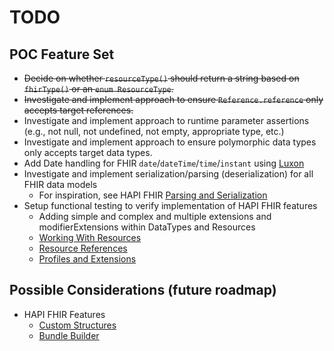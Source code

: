 # TODO

## POC Feature Set

- ~~Decide on whether `resourceType()` should return a string based on `fhirType()` or an `enum ResourceType`.~~
- ~~Investigate and implement approach to ensure `Reference.reference` only accepts target references.~~
- Investigate and implement approach to runtime parameter assertions (e.g., not null, not undefined, not empty,
  appropriate type, etc.)
- Investigate and implement approach to ensure polymorphic data types only accepts target data types.
- Add Date handling for FHIR `date`/`dateTime`/`time`/`instant` using [Luxon](https://moment.github.io/luxon/#/?id=luxon)
- Investigate and implement serialization/parsing (deserialization) for all FHIR data models
  - For inspiration, see HAPI FHIR [Parsing and Serialization](https://hapifhir.io/hapi-fhir/docs/model/parsers.html)
- Setup functional testing to verify implementation of HAPI FHIR features
  - Adding simple and complex and multiple extensions and modifierExtensions within DataTypes and Resources
  - [Working With Resources](https://hapifhir.io/hapi-fhir/docs/model/working_with_resources.html)
  - [Resource References](https://hapifhir.io/hapi-fhir/docs/model/references.html)
  - [Profiles and Extensions](https://hapifhir.io/hapi-fhir/docs/model/profiles_and_extensions.html)

## Possible Considerations (future roadmap)

- HAPI FHIR Features
  - [Custom Structures](https://hapifhir.io/hapi-fhir/docs/model/custom_structures.html)
  - [Bundle Builder](https://hapifhir.io/hapi-fhir/docs/model/bundle_builder.html)
